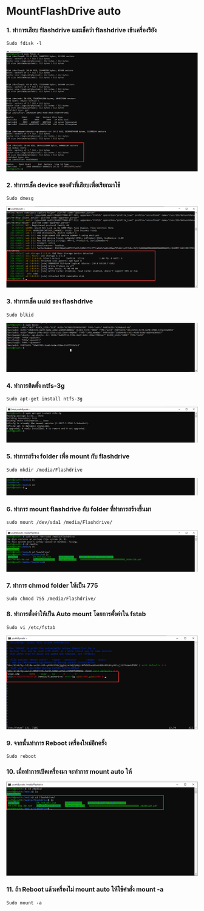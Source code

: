 # MountFlashDrive auto

### 1.	ทำการเสียบ flashdrive และเช็คว่า flashdrive เข้าเครื่องรึยัง
~~~
Sudo fdisk -l 
~~~
![Editor preferences pane](https://github.com/youthza/BackupWindowsLinux/blob/main/%E0%B8%84%E0%B8%B9%E0%B9%88%E0%B8%A1%E0%B8%B7%E0%B8%AD%20mountflashdrive/1.png)
### 2.	ทำการเช็ค device ของตัวที่เสียบเพื่อเรียกมาใช้
~~~
Sudo dmesg
~~~
![Editor preferences pane](https://github.com/youthza/BackupWindowsLinux/blob/main/%E0%B8%84%E0%B8%B9%E0%B9%88%E0%B8%A1%E0%B8%B7%E0%B8%AD%20mountflashdrive/2.png)
### 3.	ทำการเช็ค uuid ของ flashdrive
~~~
Sudo blkid
~~~
![Editor preferences pane](https://github.com/youthza/BackupWindowsLinux/blob/main/%E0%B8%84%E0%B8%B9%E0%B9%88%E0%B8%A1%E0%B8%B7%E0%B8%AD%20mountflashdrive/3.png)
### 4.	ทำการติดตั้ง ntfs-3g
~~~
Sudo apt-get install ntfs-3g
~~~
![Editor preferences pane](https://github.com/youthza/BackupWindowsLinux/blob/main/%E0%B8%84%E0%B8%B9%E0%B9%88%E0%B8%A1%E0%B8%B7%E0%B8%AD%20mountflashdrive/4.png)
### 5.	ทำการสร้าง folder เพื่อ mount กับ flashdrive
~~~
Sudo mkdir /media/Flashdrive
~~~
![Editor preferences pane](https://github.com/youthza/BackupWindowsLinux/blob/main/%E0%B8%84%E0%B8%B9%E0%B9%88%E0%B8%A1%E0%B8%B7%E0%B8%AD%20mountflashdrive/5.png)
### 6.	ทำการ mount flashdrive กับ folder ที่ทำการสร้างขึ้นมา
~~~
sudo mount /dev/sda1 /media/Flashdrive/
~~~
 ![Editor preferences pane](https://github.com/youthza/BackupWindowsLinux/blob/main/%E0%B8%84%E0%B8%B9%E0%B9%88%E0%B8%A1%E0%B8%B7%E0%B8%AD%20mountflashdrive/6.png)
### 7.	ทำการ chmod folder ให้เป็น 775
~~~
Sudo chmod 755 /media/Flashdrive/
~~~
### 8.	ทำการตั้งค่าให้เป็น Auto mount โดยการตั้งค่าใน fstab
~~~
Sudo vi /etc/fstab
~~~
![Editor preferences pane](https://github.com/youthza/BackupWindowsLinux/blob/main/%E0%B8%84%E0%B8%B9%E0%B9%88%E0%B8%A1%E0%B8%B7%E0%B8%AD%20mountflashdrive/7.png)
### 9.	จากนั้นทำการ Reboot เครื่องใหม่อีกครั้ง
~~~
Sudo reboot
~~~
### 10.	เมื่อทำการเปิดเครื่องมา จะทำการ mount auto ให้
![Editor preferences pane](https://github.com/youthza/BackupWindowsLinux/blob/main/%E0%B8%84%E0%B8%B9%E0%B9%88%E0%B8%A1%E0%B8%B7%E0%B8%AD%20mountflashdrive/8.png)
### 11.	ถ้า Reboot แล้วเครื่องไม่ mount auto ให้ใช้คำสั่ง mount -a
~~~
Sudo mount -a
~~~
